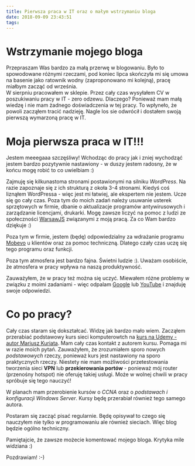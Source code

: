 ```yaml
---
title: Pierwsza praca w IT oraz o małym wstrzymaniu bloga
date: 2018-09-09 23:43:51
tags:
---
```


# Wstrzymanie mojego bloga

Przepraszam Was bardzo za małą przerwę w blogowaniu. Było to spowodowane 
różnymi rzeczami, pod koniec lipca skończyła mi się umowa na basenie jako 
ratownik wodny (zaproponowano mi kolejną), pracę miałbym zacząć od września.  
W sierpniu pracowałem w sklepie. Przez cały czas wysyłałem CV w 
poszukiwaniu pracy w IT - zero odzewu. Dlaczego? Ponieważ mam małą wiedzę i 
nie mam żadnego doświadczenia w tej pracy. To wpłyneło, że powoli zacząłem 
tracić nadzieję. Nagle los sie odwrócił i dostałem swoją pierwszą wymarzoną 
pracę w IT.

# Moja pierwsza praca w IT!!!

Jestem meeegaaa szczęśliwy! Wchodząc do pracy jak i zniej wychodząć jestem 
bardzo pozytywnie nastawiony - w duszy jestem radosny, że w końcu mogę 
robić to co uwielbiam :)

Zajmuję się kilkunastoma stronami postawionymi na silniku *WordPress*. Na razie
zapoznaje się z ich strukturą z okoła 3-4 stronami. Kiedyś coś liznąłem 
WordPressa - więc jest mi łatwiej, ale ekspertem nie jestem. Ucze się go cały 
czas. Poza tym do moich zadań należy usuwanie usterek sprzętowych w firmie, 
dbanie o aktualizacje programów antywirusowych i zarządzanie licencjami, 
drukarki. Mogę zawsze liczyć na pomoc z ludzi ze społeczności [WarsawJS](https://warsawjs.com/) 
związanymi z moją pracą. Za co Wam bardzo dziękuje :)

Poza tym w firmie, jestem (będę) odpowiedzialny za wdrażanie programu
[Mobevo](https://www.mobevo.pl/) u klientów oraz za pomoc techniczną. 
Dlatego czały czas uczę się tego programu oraz funkcji.

Poza tym atmosfera jest bardzo fajna. Świetni ludzie :). Uważam osobiście, że
atmosfera w pracy wpływa na naszą produktywność.

Zauważyłem, że w pracy też można się uczyć. Miewałem różne problemy w 
związku z moimi zadaniami - więc odpalam [Google](https://www.google.pl) 
lub [YouTube](https://www.youtube.pl) i znajduję swoje odpowiedzi.

# Co po pracy?

Cały czas staram się dokształcać. Widzę jak bardzo mało wiem. Zacząłem 
przerabiać podstawowy kurs sieci komputerowtch na [kurs na Udemy - autor Mariusz Kuriata](https://www.udemy.com/sieci-komputerowe-kompletny-kurs-budowa-i-dziaanie-sieci/).
Mam cały czas kontakt z autorem kursu. Pomaga mi w razie moich pytań. 
Zauważyłem, że zrozumiałem sporo nowych *podstawowych* rzeczy, ponieważ 
kurs jest nastawiony na sporo praktycznych rzeczy. Niestety nie mam 
możliwości przetestowania tworzenia sieci **VPN** lub **przekierowania 
portów** - ponieważ mój router (przenośny hotspot) nie oferuję takiej 
usługi. Może w wolnej chwili w pracy spróbuje się tego nauczyć!

W planach mam przerobienie kursów o *CCNA* oraz o *podstawach i konfiguracji 
Windows Server*. Kursy będę przerabiał również tego samego autora.

Postaram się zacząć pisać regularnie. Będę opisywał to czego się nauczyłem nie 
tylko w programowaniu ale również sieciach. Więc blog będzie ogólno techniczny.

Pamiętajcie, że zawsze możecie komentować mojego bloga. Krytyka mile widziana :)

Pozdrawiam! :-)